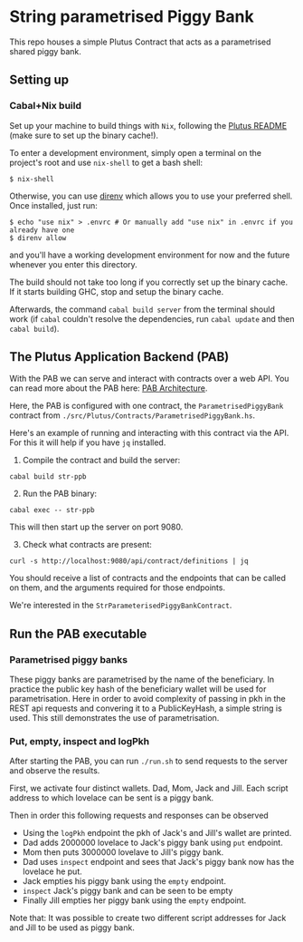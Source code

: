 # String parametrised Piggy Bank

This repo houses a simple Plutus Contract that acts as a parametrised shared piggy bank.

## Setting up

### Cabal+Nix build

Set up your machine to build things with `Nix`, following the [Plutus README](https://github.com/input-output-hk/plutus/blob/master/README.adoc) (make sure to set up the binary cache!).

To enter a development environment, simply open a terminal on the project's root and use `nix-shell` to get a bash shell:

```
$ nix-shell
```

Otherwise, you can use [direnv](https://github.com/direnv/direnv) which allows you to use your preferred shell. Once installed, just run:

```
$ echo "use nix" > .envrc # Or manually add "use nix" in .envrc if you already have one
$ direnv allow
```

and you'll have a working development environment for now and the future whenever you enter this directory.

The build should not take too long if you correctly set up the binary cache. If it starts building GHC, stop and setup the binary cache.

Afterwards, the command `cabal build server` from the terminal should work (if `cabal` couldn't resolve the dependencies, run `cabal update` and then `cabal build`).

## The Plutus Application Backend (PAB)

With the PAB we can serve and interact with contracts over a web API.
You can read more about the PAB here: [PAB Architecture](https://github.com/input-output-hk/plutus/blob/master/plutus-pab/ARCHITECTURE.adoc).

Here, the PAB is configured with one contract, the `ParametrisedPiggyBank` contract from `./src/Plutus/Contracts/ParametrisedPiggyBank.hs`.

Here's an example of running and interacting with this contract via the API. For this it will help if you have `jq` installed.

1. Compile the contract and build the server:

```
cabal build str-ppb
```

2. Run the PAB binary:

```
cabal exec -- str-ppb
````

This will then start up the server on port 9080.

3. Check what contracts are present:

```
curl -s http://localhost:9080/api/contract/definitions | jq
```

You should receive a list of contracts and the endpoints that can be called on them, and the arguments
required for those endpoints.

We're interested in the `StrParameterisedPiggyBankContract`.

## Run the PAB executable
### Parametrised piggy banks
These piggy banks are parametrised by the name of the beneficiary. In practice the public key hash of the beneficiary wallet will be used for parametrisation. Here in order to avoid complexity of passing in pkh in the REST api requests and convering it to a PublicKeyHash, a simple string is used. This still demonstrates the use of parametrisation.

### Put, empty, inspect and logPkh

After starting the PAB, you can run `./run.sh` to send requests to the server and observe the results.

First, we activate four distinct wallets. Dad, Mom, Jack and Jill. 
Each script address to which lovelace can be sent is a piggy bank.

Then in order this following requests and responses can be observed

- Using the `logPkh` endpoint the pkh of Jack's and Jill's wallet are printed.
- Dad adds 2000000 lovelace to Jack's piggy bank using `put` endpoint.
- Mom then puts 3000000 lovelave to Jill's piggy bank.
- Dad uses `inspect` endpoint and sees that Jack's piggy bank now has the lovelace he put.
- Jack empties his piggy bank using the `empty` endpoint.
- `inspect` Jack's piggy bank and can be seen to be empty
- Finally Jill empties her piggy bank using the `empty` endpoint.


Note that:
It was possible to create two different script addresses for Jack and Jill to be used as piggy bank.
